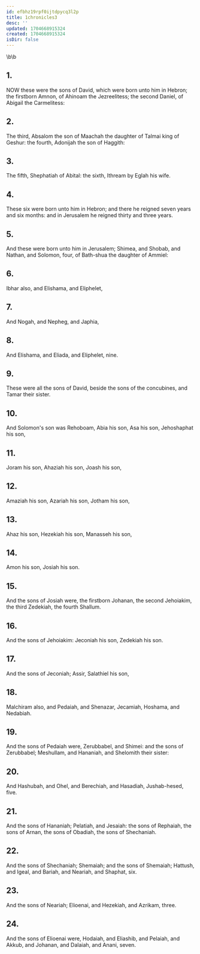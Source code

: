 ```yaml
---
id: efbhz19rpf0ijtdpycq3l2p
title: 1chronicles3
desc: ''
updated: 1704668915324
created: 1704668915324
isDir: false
---
```

\b\b
## 1.
NOW these were the sons of David, which were born unto him in Hebron; the firstborn Amnon, of Ahinoam the Jezreelitess; the second Daniel, of Abigail the Carmelitess:
## 2.
The third, Absalom the son of Maachah the daughter of Talmai king of Geshur: the fourth, Adonijah the son of Haggith:
## 3.
The fifth, Shephatiah of Abital: the sixth, Ithream by Eglah his wife.
## 4.
These six were born unto him in Hebron; and there he reigned seven years and six months: and in Jerusalem he reigned thirty and three years.
## 5.
And these were born unto him in Jerusalem; Shimea, and Shobab, and Nathan, and Solomon, four, of Bath-shua the daughter of Ammiel:
## 6.
Ibhar also, and Elishama, and Eliphelet,
## 7.
And Nogah, and Nepheg, and Japhia,
## 8.
And Elishama, and Eliada, and Eliphelet, nine.
## 9.
These were all the sons of David, beside the sons of the concubines, and Tamar their sister.
## 10.
And Solomon's son was Rehoboam, Abia his son, Asa his son, Jehoshaphat his son,
## 11.
Joram his son, Ahaziah his son, Joash his son,
## 12.
Amaziah his son, Azariah his son, Jotham his son,
## 13.
Ahaz his son, Hezekiah his son, Manasseh his son,
## 14.
Amon his son, Josiah his son.
## 15.
And the sons of Josiah were, the firstborn Johanan, the second Jehoiakim, the third Zedekiah, the fourth Shallum.
## 16.
And the sons of Jehoiakim: Jeconiah his son, Zedekiah his son.
## 17.
And the sons of Jeconiah; Assir, Salathiel his son,
## 18.
Malchiram also, and Pedaiah, and Shenazar, Jecamiah, Hoshama, and Nedabiah.
## 19.
And the sons of Pedaiah were, Zerubbabel, and Shimei: and the sons of Zerubbabel; Meshullam, and Hananiah, and Shelomith their sister:
## 20.
And Hashubah, and Ohel, and Berechiah, and Hasadiah, Jushab-hesed, five.
## 21.
And the sons of Hananiah; Pelatiah, and Jesaiah: the sons of Rephaiah, the sons of Arnan, the sons of Obadiah, the sons of Shechaniah.
## 22.
And the sons of Shechaniah; Shemaiah; and the sons of Shemaiah; Hattush, and Igeal, and Bariah, and Neariah, and Shaphat, six.
## 23.
And the sons of Neariah; Elioenai, and Hezekiah, and Azrikam, three.
## 24.
And the sons of Elioenai were, Hodaiah, and Eliashib, and Pelaiah, and Akkub, and Johanan, and Dalaiah, and Anani, seven.
